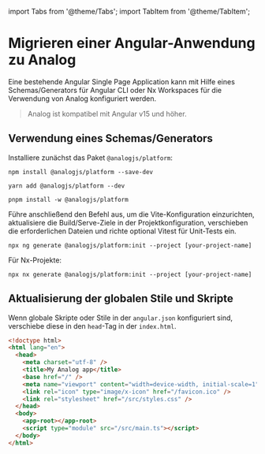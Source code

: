 import Tabs from '@theme/Tabs';
import TabItem from '@theme/TabItem';

# Migrieren einer Angular-Anwendung zu Analog

Eine bestehende Angular Single Page Application kann mit Hilfe eines Schemas/Generators für Angular CLI oder Nx Workspaces für die Verwendung von Analog konfiguriert werden.

> Analog ist kompatibel mit Angular v15 und höher.

## Verwendung eines Schemas/Generators

Installiere zunächst das Paket `@analogjs/platform`:

<Tabs groupId="package-manager">
  <TabItem value="npm">

```shell
npm install @analogjs/platform --save-dev
```

  </TabItem>

  <TabItem label="Yarn" value="yarn">

```shell
yarn add @analogjs/platform --dev
```

  </TabItem>

  <TabItem value="pnpm">

```shell
pnpm install -w @analogjs/platform
```

  </TabItem>
</Tabs>

Führe anschließend den Befehl aus, um die Vite-Konfiguration einzurichten, aktualisiere die Build/Serve-Ziele in der Projektkonfiguration, verschieben die erforderlichen Dateien und richte optional Vitest für Unit-Tests ein.

```shell
npx ng generate @analogjs/platform:init --project [your-project-name]
```

Für Nx-Projekte:

```shell
npx nx generate @analogjs/platform:init --project [your-project-name]
```

## Aktualisierung der globalen Stile und Skripte

Wenn globale Skripte oder Stile in der `angular.json` konfiguriert sind, verschiebe diese in den `head`-Tag in der `index.html`.

```html
<!doctype html>
<html lang="en">
  <head>
    <meta charset="utf-8" />
    <title>My Analog app</title>
    <base href="/" />
    <meta name="viewport" content="width=device-width, initial-scale=1" />
    <link rel="icon" type="image/x-icon" href="/favicon.ico" />
    <link rel="stylesheet" href="/src/styles.css" />
  </head>
  <body>
    <app-root></app-root>
    <script type="module" src="/src/main.ts"></script>
  </body>
</html>
```
